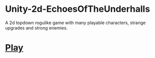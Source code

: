 # Unity-2d-EchoesOfTheUnderhalls
A 2d topdown rogulike game with many playable characters, strange upgrades and strong enemies.

# [Play](https://atitb.itch.io/echoes-of-the-underhalls)
